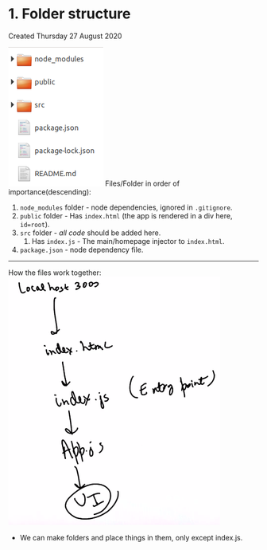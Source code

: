 # 1. Folder structure
Created Thursday 27 August 2020

![](/assets/1_Folder_structure-image-1.png)
Files/Folder in order of importance(descending):

1. ``node_modules`` folder - node dependencies, ignored in ``.gitignore``.
2. ``public`` folder - Has ``index.html`` (the app is rendered in a div here, ``id=root``).
3. ``src`` folder - *all code* should be added here.
	1. Has ``index.js`` - The main/homepage injector to ``index.html``.
4. ``package.json`` - node dependency file.



*****

How the files work together:
![](/assets/1_Folder_structure-image-2.png)

* We can make folders and place things in them, only except index.js.


